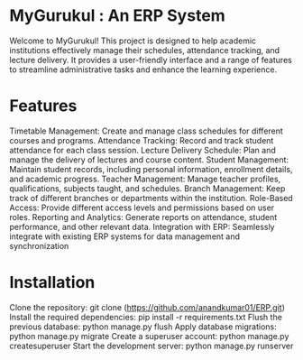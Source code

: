 # MyGurukul : An ERP System
Welcome to MyGurukul! This project is designed to help academic institutions effectively manage their schedules, attendance tracking, and lecture delivery. It provides a user-friendly interface and a range of features to streamline administrative tasks and enhance the learning experience.

# Features
Timetable Management: Create and manage class schedules for different courses and programs.
Attendance Tracking: Record and track student attendance for each class session.
Lecture Delivery Schedule: Plan and manage the delivery of lectures and course content.
Student Management: Maintain student records, including personal information, enrollment details, and academic progress.
Teacher Management: Manage teacher profiles, qualifications, subjects taught, and schedules.
Branch Management: Keep track of different branches or departments within the institution.
Role-Based Access: Provide different access levels and permissions based on user roles.
Reporting and Analytics: Generate reports on attendance, student performance, and other relevant data.
Integration with ERP: Seamlessly integrate with existing ERP systems for data management and synchronization

# Installation
Clone the repository: git clone (https://github.com/anandkumar01/ERP.git)
Install the required dependencies: pip install -r requirements.txt
Flush the previous database: python manage.py flush
Apply database migrations: python manage.py migrate
Create a superuser account: python manage.py createsuperuser
Start the development server: python manage.py runserver
